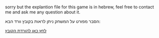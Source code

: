 sorry but the explantion file for this game is in hebrew, feel free to contact me and ask me any question about it.

הסבר מפורט על המשחק ניתן לראות בקובץ וורד הבא:

[לחץ כאן להורדת הקובץ](https://minhaskamal.github.io/DownGit/#/home?url=https://github.com/Yoni491/monogame-client-server/blob/main/ReadMe.docx
)
